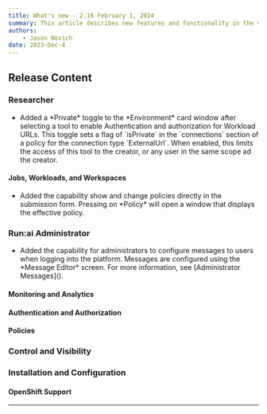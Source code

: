 ```yaml
---
title: What's new - 2.16 February 1, 2024
summary: This article describes new features and functionality in the version.
authors:
    - Jason Novich
date: 2023-Dec-4
---
```


## Release Content

### Researcher

* <!--  TODO RUN-12597/RUN-12601	TW - Hide IDEs behind runai authentication -->Added a *Private* toggle to the *Environment* card window after selecting a tool to enable Authentication and authorization for Workload URLs. This toggle sets a flag of `isPrivate` in the `connections` section of a policy for the connection type `ExternalUrl`. When enabled, this limits the access of this tool to the creator, or any user in the same scope ad the creator.

#### Jobs, Workloads, and Workspaces

* <!-- TODO ADDLINK RUN-10859/RUN-10860 Presenting Policy in workloads creation forms (V2) -->Added the capability show and change policies directly in the submission form. Pressing on *Policy* will open a window that displays the effective policy.

<!-- TODO  RUN-12619/RUN-14041 Workloads - Reliable data in API and UI -->

### Run:ai Administrator

* <!--  ADDLINK UN-13296/RUN-13299	TW - Administrator Messages Doc into the "Settings" page - same place where users are setup.-->Added the capability for administrators to configure messages to users when logging into the platform. Messages are configured using the *Message Editor* screen. For more information, see [Administrator Messages]().

#### Monitoring and Analytics

<!--  TODO RUN-12597/RUN-13404 - Additional configurations for Prometheus speak with Guy or Roi - ask Yaron if he added docs to this. -->

<!-- TODO  RUN-12658/RUN-14155	TW - Expose GPU health info  -->

#### Authentication and Authorization

<!--  TODO RUN-13107/RUN-13108 - SSO users visibility-->

<!--  TODO RUN-9473/RUN-9474	TW - SSO Supportability - phase 2 -->

#### Policies

<!-- TODO  RUN-9808/RUN-9810 - Show effective project policy from the UI -->

<!--  TODO RUN-11125/RUN-11746	TW - Policy Sync  -->

### Control and Visibility




### Installation and Configuration

<!--  TODO RUN-7310/RUN-11951 Installation - Protect Cluster installation & Report status -->

#### OpenShift Support

<!-- TODO  RUN-11787/RUN-11788 Support new Kubernetes and OpenShift releases -->

----------------------------------------------------

<!-- TODO  RUN-13470 Update Workload Parameters pages -->

<!--  TODO RUN-12615/RUN-12616	TW - [Playtika] Dynamic fractions SWAP  -->

<!--   RUN-10387/RUN-10388 Product scope for trial 
RUN-10385/RUN-10386	Trial cluster creation 
RUN-9594/RUN-9597	Trial flow from Run:ai website to live tenant -->
